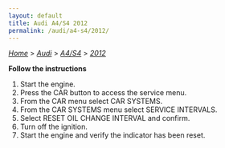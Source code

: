 ```yaml
---
layout: default
title: Audi A4/S4 2012
permalink: /audi/a4-s4/2012/
---
```

[*Home*](/) > [*Audi*](/audi/) > [*A4/S4*](/audi/a4-s4/) > [*2012*](/audi/a4-s4/2012/)

**Follow the instructions**

1. Start the engine.
2. Press the CAR button to access the service menu.
3. From the CAR menu select CAR SYSTEMS.
4. From the CAR SYSTEMS menu select SERVICE INTERVALS.
5. Select RESET OIL CHANGE INTERVAL and confirm.
6. Turn off the ignition.
7. Start the engine and verify the indicator has been reset.
